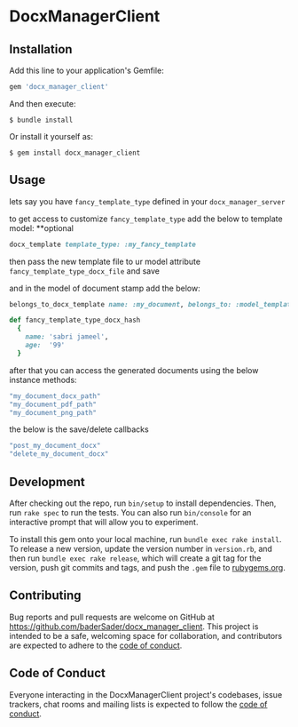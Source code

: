 # DocxManagerClient

## Installation

Add this line to your application's Gemfile:

```ruby
gem 'docx_manager_client'
```

And then execute:

    $ bundle install

Or install it yourself as:

    $ gem install docx_manager_client

## Usage

lets say you have `fancy_template_type` defined in your ``docx_manager_server``

to get access to customize `fancy_template_type` add the below to template model:
**optional
```ruby
docx_template template_type: :my_fancy_template
```
then pass the new template file to ur model attribute `fancy_template_type_docx_file` and save



and in the model of document stamp add the below:
```ruby
belongs_to_docx_template name: :my_document, belongs_to: :model_template, template_type: :fancy_template_type

def fancy_template_type_docx_hash
  {
    name: 'sabri jameel',
    age:  '99'
  }
```

after that you can access the generated documents using the below instance methods:

```ruby
"my_document_docx_path"
"my_document_pdf_path"
"my_document_png_path"
```

the below is the save/delete callbacks
```ruby
"post_my_document_docx"
"delete_my_document_docx"
```

## Development

After checking out the repo, run `bin/setup` to install dependencies. Then, run `rake spec` to run the tests. You can also run `bin/console` for an interactive prompt that will allow you to experiment.

To install this gem onto your local machine, run `bundle exec rake install`. To release a new version, update the version number in `version.rb`, and then run `bundle exec rake release`, which will create a git tag for the version, push git commits and tags, and push the `.gem` file to [rubygems.org](https://rubygems.org).

## Contributing

Bug reports and pull requests are welcome on GitHub at https://github.com/baderSader/docx_manager_client. This project is intended to be a safe, welcoming space for collaboration, and contributors are expected to adhere to the [code of conduct](https://github.com/baderSader/docx_manager_client/blob/master/CODE_OF_CONDUCT.md).


## Code of Conduct

Everyone interacting in the DocxManagerClient project's codebases, issue trackers, chat rooms and mailing lists is expected to follow the [code of conduct](https://github.com/[USERNAME]/docx_manager_client/blob/master/CODE_OF_CONDUCT.md).
